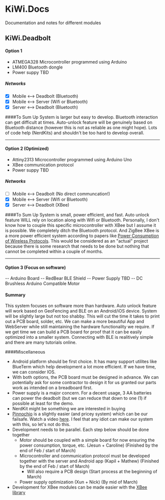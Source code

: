 # KiWi.Docs
Documentation and notes for different modules

## KiWi.Deadbolt
#### Option 1
- ATMEGA328 Microcontroller programmed using Arduino
- LM400 Bluetooth dongle
- Power suppy TBD

##### Networks
- [x] Mobile <--> Deadbolt (Bluetooth)
- [x] Mobile <--> Server (Wifi or Bluetooth)
- [x] Server <--> Deadbolt (Bluetooth)

####To Sum Up
System is larger but easy to develop. Bluetooth interaction can get difficult at times. Auto-unlock feature will be genuinely based on Bluetooth distance (however this is not as reliable as one might hope). Lots of code help (NerdKits) and shouldn't be too hard to develop overall.

----

#### Option 2 (Optimized)
- Attiny2313 Microcontroller programmed using Arduino Uno
- XBee communication protocol
- Power suppy TBD

##### Networks
- [ ] Mobile <--> Deadbolt (No direct communcation!)
- [x] Mobile <--> Server (Wifi or Bluetooth)
- [x] Server <--> Deadbolt (XBee)

####To Sum Up
System is small, power efficient, and fast. Auto unlock feature WILL rely on location along with Wifi or Bluetooth. Personally, I don't know how to couple this specific microcontroller with XBee but I assume it is possible. We completely ditch the Bluetooth protocol. And ZigBee XBee is a more power efficient system according to papers like [Power Consumption of Wireless Protocols](http://research.microsoft.com/pubs/192688/IWS%202013%20wireless%20power%20consumption.pdf). This would be considered as an "actual" project because there is some research that needs to be done but nothing that cannot be completed within a couple of months.

----

#### Option 3 (Focus on software)
-- Arduino Board
-- RedBear BLE Shield
-- Power Supply TBD
-- DC Brushless Arduino Compatible Motor

#### Summary
This system focuses on software more than hardware. Auto unlock feature will work based on GeoFencing and BLE on an Android/iOS device. System will be slightly large but not too shabby. This will cut the time it takes to print out a PCB board, solder, etc. We can make a more beautiful App and WebServer while still maintaining the hardware functionality we require. If we get time we can build a PCB board for proof that it can be easily optimized into a smaller system. Connecting with BLE is realitively simple and there are many tutorials online.

####Miscellaneous
- Android platform should be first choice. It has many support utilites like BlueTerm which help development a lot more efficient. If we have time, we can consider IOS.
- With both options, the PCB board must be designed in advance. We can potentially ask for some contractor to design it for us granted our parts work as intended on a breadboard first.
- Power supply is a major concern. For a decent usage, 3 AA batteries can power the deadbolt (but we can reduce that down to one (1) if possible at least for the demo.
- NerdKit might be something we are interested in buying
- [Pinnochio](https://pinocc.io) is a slightly easier (and pricey system) which can be our failsafe. Watch a video [here](http://www.youtube.com/watch?v=TYj5OHki9ss). I feel that any idiot can make our system with this, so let's not do this.
- Development needs to be parallel. Each step below should be done together
  - Motor should be coupled with a simple board for now ensuring the power consumption, torque, etc. (Jesun + Caroline) (Finished by the end of Feb / start of March)
  - Microcontroller and communication protocol must be developed together with the server and Android app (Kapil + Mathew) (Finished by the end of Feb / start of March)
    - Will also require a PCB design (Start process at the beginning of March)
  - Power supply optimization (Xun + Nick) (By mid of March)
- Development for XBee modules can be made easier with the [XBee library](https://code.google.com/p/xbee-arduino/)
